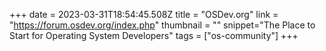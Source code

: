 +++
date = 2023-03-31T18:54:45.508Z
title = "OSDev.org"
link = "https://forum.osdev.org/index.php"
thumbnail = ""
snippet="The Place to Start for Operating System Developers"
tags = ["os-community"]
+++

